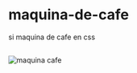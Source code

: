 # maquina-de-cafe
si maquina de cafe en css
## 
![maquina cafe](https://user-images.githubusercontent.com/67444884/140834470-30e651b7-1bb4-4a00-8150-9aa9b761fa25.png)
